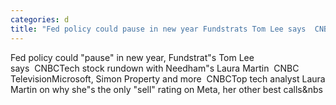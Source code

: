 ```yaml
---
categories: d
title: "Fed policy could pause in new year Fundstrats Tom Lee says  CNBC"
---
```

Fed policy could "pause" in new year, Fundstrat"s Tom Lee says&nbsp;&nbsp;CNBCTech stock rundown with Needham"s Laura Martin&nbsp;&nbsp;CNBC TelevisionMicrosoft, Simon Property and more&nbsp;&nbsp;CNBCTop tech analyst Laura Martin on why she"s the only "sell" rating on Meta, her other best calls&nbs